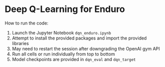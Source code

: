 # Deep Q-Learning for Enduro

How to run the code:
1. Launch the Jupyter Notebook `dqn_enduro.ipynb`
2. Attempt to install the provided packages and import the provided libraries
3. May need to restart the session after downgrading the OpenAI gym API
4. Run all cells or run individually from top to bottom
5. Model checkpoints are provided in `dqn_eval` and `dqn_target`
